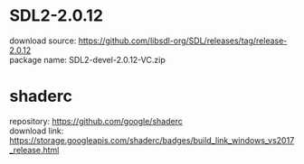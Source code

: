 # SDL2-2.0.12
download source: https://github.com/libsdl-org/SDL/releases/tag/release-2.0.12  
package name: SDL2-devel-2.0.12-VC.zip

# shaderc
repository: https://github.com/google/shaderc  
download link: https://storage.googleapis.com/shaderc/badges/build_link_windows_vs2017_release.html
